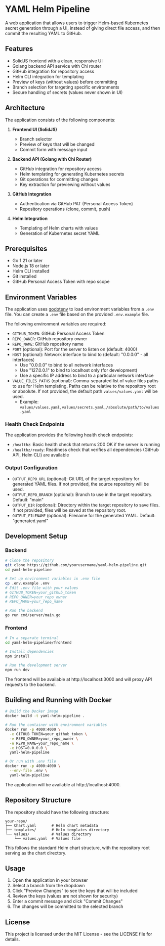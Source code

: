 # YAML Helm Pipeline

A web application that allows users to trigger Helm-based Kubernetes secret generation through a UI, instead of giving direct file access, and then commit the resulting YAML to GitHub.

## Features

- SolidJS frontend with a clean, responsive UI
- Golang backend API service with Chi router
- GitHub integration for repository access
- Helm CLI integration for templating
- Preview of keys (without values) before committing
- Branch selection for targeting specific environments
- Secure handling of secrets (values never shown in UI)

## Architecture

The application consists of the following components:

1. **Frontend UI (SolidJS)**
   - Branch selector
   - Preview of keys that will be changed
   - Commit form with message input

2. **Backend API (Golang with Chi Router)**
   - GitHub integration for repository access
   - Helm templating for generating Kubernetes secrets
   - Git operations for committing changes
   - Key extraction for previewing without values

3. **GitHub Integration**
   - Authentication via GitHub PAT (Personal Access Token)
   - Repository operations (clone, commit, push)

4. **Helm Integration**
   - Templating of Helm charts with values
   - Generation of Kubernetes secret YAML

## Prerequisites

- Go 1.21 or later
- Node.js 18 or later
- Helm CLI installed
- Git installed
- GitHub Personal Access Token with repo scope

## Environment Variables

The application uses [godotenv](https://github.com/joho/godotenv) to load environment variables from a `.env` file. You can create a `.env` file based on the provided `.env.example` file.

The following environment variables are required:

- `GITHUB_TOKEN`: GitHub Personal Access Token
- `REPO_OWNER`: GitHub repository owner
- `REPO_NAME`: GitHub repository name
- `PORT` (optional): Port for the server to listen on (default: 4000)
- `HOST` (optional): Network interface to bind to (default: "0.0.0.0" - all interfaces)
  - Use "0.0.0.0" to bind to all network interfaces
  - Use "127.0.0.1" to bind to localhost only (for development)
  - Use a specific IP address to bind to a particular network interface
- `VALUE_FILES_PATHS` (optional): Comma-separated list of value files paths to use for Helm templating. Paths can be relative to the repository root or absolute. If not provided, the default path `values/values.yaml` will be used.
  - Example: `values/values.yaml,values/secrets.yaml,/absolute/path/to/values.yaml`

### Health Check Endpoints

The application provides the following health check endpoints:

- `/healthz`: Basic health check that returns 200 OK if the server is running
- `/healthz/ready`: Readiness check that verifies all dependencies (GitHub API, Helm CLI) are available

### Output Configuration

- `OUTPUT_REPO_URL` (optional): Git URL of the target repository for generated YAML files. If not provided, the source repository will be used.
- `OUTPUT_REPO_BRANCH` (optional): Branch to use in the target repository. Default: "main"
- `OUTPUT_DIR` (optional): Directory within the target repository to save files. If not provided, files will be saved at the repository root.
- `OUTPUT_FILENAME` (optional): Filename for the generated YAML. Default: "generated.yaml"

## Development Setup

### Backend

```bash
# Clone the repository
git clone https://github.com/yourusername/yaml-helm-pipeline.git
cd yaml-helm-pipeline

# Set up environment variables in .env file
cp .env.example .env
# Edit .env file with your values
# GITHUB_TOKEN=your_github_token
# REPO_OWNER=your_repo_owner
# REPO_NAME=your_repo_name

# Run the backend
go run cmd/server/main.go
```

### Frontend

```bash
# In a separate terminal
cd yaml-helm-pipeline/frontend

# Install dependencies
npm install

# Run the development server
npm run dev
```

The frontend will be available at http://localhost:3000 and will proxy API requests to the backend.

## Building and Running with Docker

```bash
# Build the Docker image
docker build -t yaml-helm-pipeline .

# Run the container with environment variables
docker run -p 4000:4000 \
  -e GITHUB_TOKEN=your_github_token \
  -e REPO_OWNER=your_repo_owner \
  -e REPO_NAME=your_repo_name \
  -e HOST=0.0.0.0 \
  yaml-helm-pipeline

# Or run with .env file
docker run -p 4000:4000 \
  --env-file .env \
  yaml-helm-pipeline
```

The application will be available at http://localhost:4000.

## Repository Structure

The repository should have the following structure:

```
your-repo/
├── Chart.yaml       # Helm chart metadata
├── templates/       # Helm templates directory
└── values/          # Values directory
    └── values.yaml  # Values file
```

This follows the standard Helm chart structure, with the repository root serving as the chart directory.

## Usage

1. Open the application in your browser
2. Select a branch from the dropdown
3. Click "Preview Changes" to see the keys that will be included
4. Review the keys (values are not shown for security)
5. Enter a commit message and click "Commit Changes"
6. The changes will be committed to the selected branch

## License

This project is licensed under the MIT License - see the LICENSE file for details.
